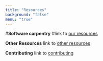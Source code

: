 ```yaml
---
title: "Resources"
background: "false"
menu: "true"
---
```


<!-- 
#**Software carpentry**
#link to [software carpentry site](https://icomse.github.io/example-template)
--> 

#**Software carpentry**
#link to [our resources](https://icomse.github.io/our-resources)

**Other Resources**
link to [other resources](/webtesticomse.github.io/other-resources)

**Contributing**
link to [contributing](/webtesticomse.github.io/contributing)

